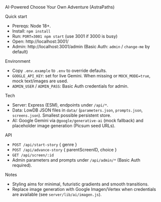 AI-Powered Choose Your Own Adventure (AstraPaths)

Quick start

- Prereqs: Node 18+.
- Install: `npm install`
- Run: `PORT=3001 npm start` (use 3001 if 3000 is busy)
- Open: http://localhost:3001/
- Admin: http://localhost:3001/admin (Basic Auth: `admin` / `change-me` by default)

Environment

- Copy `.env.example` to `.env` to override defaults.
- `GOOGLE_API_KEY`: set for live Gemini. When missing or `MOCK_MODE=true`, mock text/images are used.
- `ADMIN_USER` / `ADMIN_PASS`: Basic Auth credentials for admin.

Tech

- Server: Express (ESM), endpoints under `/api/*`.
- Data: LowDB JSON files in `data/` (`parameters.json`, `prompts.json`, `screens.json`). Smallest possible persistent store.
- AI: Google Gemini via `@google/generative-ai` (mock fallback) and placeholder image generation (Picsum seed URLs).

API

- `POST /api/start-story` { genre }
- `POST /api/advance-story` { parentScreenID, choice }
- `GET /api/screen/:id`
- Admin parameters and prompts under `/api/admin/*` (Basic Auth required).

Notes

- Styling aims for minimal, futuristic gradients and smooth transitions.
- Replace image generation with Google Imagen/Vertex when credentials are available (see `server/lib/ai/imagen.js`).

